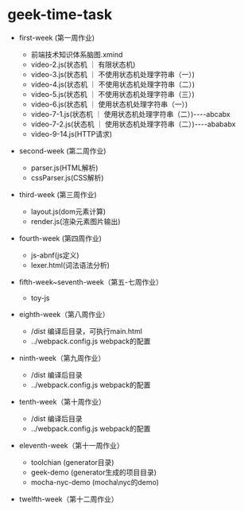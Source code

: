 # geek-time-task

- first-week (第一周作业)
    - 前端技术知识体系脑图.xmind
    - video-2.js(状态机 ｜ 有限状态机)
    - video-3.js(状态机 ｜ 不使用状态机处理字符串（一）)
    - video-4.js(状态机 ｜ 不使用状态机处理字符串（二）)
    - video-5.js(状态机 ｜ 不使用状态机处理字符串（三）)
    - video-6.js(状态机 ｜ 使用状态机处理字符串（一）)
    - video-7-1.js(状态机 ｜ 使用状态机处理字符串（二）)----abcabx
    - video-7-2.js(状态机 ｜ 使用状态机处理字符串（二）)----abababx
    - video-9-14.js(HTTP请求)

- second-week (第二周作业)
    - parser.js(HTML解析)
    - cssParser.js(CSS解析)

- third-week (第三周作业)
    - layout.js(dom元素计算)
    - render.js(渲染元素图片输出)

- fourth-week (第四周作业)
    - js-abnf(js定义)
    - lexer.html(词法语法分析)

- fifth-week~seventh-week（第五-七周作业）
    - toy-js
- eighth-week（第八周作业）
    - /dist 编译后目录，可执行main.html
    - ../webpack.config.js webpack的配置
- ninth-week（第九周作业）
    - /dist 编译后目录
    - ../webpack.config.js webpack的配置
- tenth-week（第十周作业）
    - /dist 编译后目录
    - ../webpack.config.js webpack的配置
- eleventh-week（第十一周作业）
    - toolchian (generator目录)
    - geek-demo (generator生成的项目目录)
    - mocha-nyc-demo (mocha\nyc的demo)
- twelfth-week（第十二周作业）